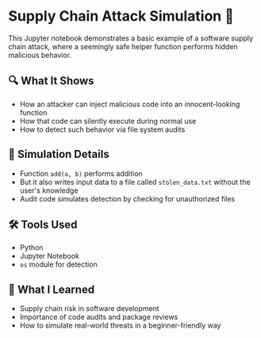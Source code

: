 # Supply Chain Attack Simulation 🐍

This Jupyter notebook demonstrates a basic example of a software supply chain attack, where a seemingly safe helper function performs hidden malicious behavior.

## 🔍 What It Shows
- How an attacker can inject malicious code into an innocent-looking function
- How that code can silently execute during normal use
- How to detect such behavior via file system audits

## 🧪 Simulation Details
- Function `add(a, b)` performs addition
- But it also writes input data to a file called `stolen_data.txt` without the user's knowledge
- Audit code simulates detection by checking for unauthorized files

## 🛠 Tools Used
- Python
- Jupyter Notebook
- `os` module for detection

## 🧠 What I Learned
- Supply chain risk in software development
- Importance of code audits and package reviews
- How to simulate real-world threats in a beginner-friendly way
